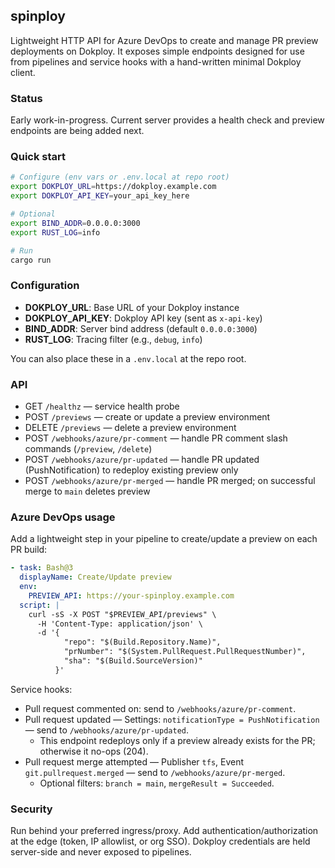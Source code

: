 ## spinploy

Lightweight HTTP API for Azure DevOps to create and manage PR preview deployments on Dokploy. It exposes simple endpoints designed for use from pipelines and service hooks with a hand-written minimal Dokploy client.

### Status

Early work-in-progress. Current server provides a health check and preview endpoints are being added next.

### Quick start

```bash
# Configure (env vars or .env.local at repo root)
export DOKPLOY_URL=https://dokploy.example.com
export DOKPLOY_API_KEY=your_api_key_here

# Optional
export BIND_ADDR=0.0.0.0:3000
export RUST_LOG=info

# Run
cargo run
```

### Configuration

- **DOKPLOY_URL**: Base URL of your Dokploy instance
- **DOKPLOY_API_KEY**: Dokploy API key (sent as `x-api-key`)
- **BIND_ADDR**: Server bind address (default `0.0.0.0:3000`)
- **RUST_LOG**: Tracing filter (e.g., `debug`, `info`)

You can also place these in a `.env.local` at the repo root.

### API

- GET `/healthz` — service health probe
- POST `/previews` — create or update a preview environment
- DELETE `/previews` — delete a preview environment
- POST `/webhooks/azure/pr-comment` — handle PR comment slash commands (`/preview`, `/delete`)
- POST `/webhooks/azure/pr-updated` — handle PR updated (PushNotification) to redeploy existing preview only
- POST `/webhooks/azure/pr-merged` — handle PR merged; on successful merge to `main` deletes preview

### Azure DevOps usage

Add a lightweight step in your pipeline to create/update a preview on each PR build:

```yaml
- task: Bash@3
  displayName: Create/Update preview
  env:
    PREVIEW_API: https://your-spinploy.example.com
  script: |
    curl -sS -X POST "$PREVIEW_API/previews" \
      -H 'Content-Type: application/json' \
      -d '{
            "repo": "$(Build.Repository.Name)",
            "prNumber": "$(System.PullRequest.PullRequestNumber)",
            "sha": "$(Build.SourceVersion)"
          }'
```

Service hooks:

- Pull request commented on: send to `/webhooks/azure/pr-comment`.
- Pull request updated — Settings: `notificationType = PushNotification` — send to `/webhooks/azure/pr-updated`.
  - This endpoint redeploys only if a preview already exists for the PR; otherwise it no-ops (204).
- Pull request merge attempted — Publisher `tfs`, Event `git.pullrequest.merged` — send to `/webhooks/azure/pr-merged`.
  - Optional filters: `branch = main`, `mergeResult = Succeeded`.

### Security

Run behind your preferred ingress/proxy. Add authentication/authorization at the edge (token, IP allowlist, or org SSO). Dokploy credentials are held server-side and never exposed to pipelines.
